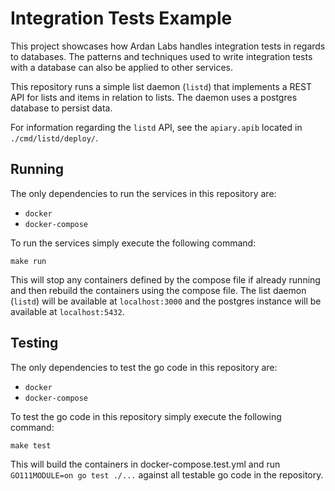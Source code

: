 # Integration Tests Example

This project showcases how Ardan Labs handles integration tests in regards
to databases. The patterns and techniques used to write integration tests
with a database can also be applied to other services.

This repository runs a simple list daemon (`listd`) that implements a REST API
for lists and items in relation to lists. The daemon uses a postgres database
to persist data.

For information regarding the `listd` API, see the `apiary.apib` located in
`./cmd/listd/deploy/`.

## Running

The only dependencies to run the services in this repository are:

- `docker`
- `docker-compose`

To run the services simply execute the following command:

```shell
make run
```

This will stop any containers defined by the compose file if already running
and then rebuild the containers using the compose file. The list daemon (`listd`)
will be available at `localhost:3000` and the postgres instance will be available
at `localhost:5432`.

## Testing

The only dependencies to test the go code in this repository are:

- `docker`
- `docker-compose`

To test the go code in this repository simply execute the following command:

```shell
make test
```

This will build the containers in docker-compose.test.yml and run
`GO111MODULE=on go test ./...` against all testable go code in the repository.